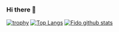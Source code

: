 ### Hi there 👋

<!-- TODO: Need to Add Social Links after Tech Blogs Deployed -->  
[![trophy](https://github-profile-trophy.vercel.app/?username=fido93)](https://github.com/ryo-ma/github-profile-trophy)
[![Top Langs](https://github-readme-stats-peach-eight.vercel.app/api/top-langs/?username=fido93&layout=compact&langs_count=10&exclude_repo=UWMadison_CS537_Sp20_P01b,UWMadison_CS537_Sp20_P02b,UWMadison_CS537_Sp20_P03a,UWMadison_CS537_Sp20_P03b,UWMadison_CS537_Sp20_ExtraCredit/)](https://github.com/anuraghazra/github-readme-stats)
[![Fido github stats](https://github-readme-stats-peach-eight.vercel.app/api?username=fido93&count_private=true)](https://github.com/anuraghazra/github-readme-stats)
